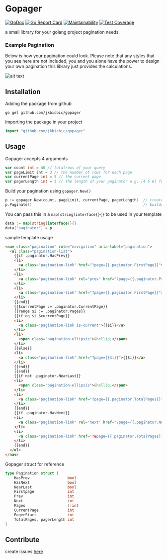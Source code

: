 # Gopager

[![GoDoc](https://godoc.org/github.com/jkbicbic/gopager?status.svg)](https://godoc.org/github.com/jkbicbic/gopager) [![Go Report Card](https://goreportcard.com/badge/github.com/jkbicbic/gopager)](https://goreportcard.com/report/github.com/jkbicbic/gopager)
[![Maintainability](https://api.codeclimate.com/v1/badges/785ba623d085509dee21/maintainability)](https://codeclimate.com/github/jkbicbic/gopager/maintainability)
[![Test Coverage](https://api.codeclimate.com/v1/badges/785ba623d085509dee21/test_coverage)](https://codeclimate.com/github/jkbicbic/gopager/test_coverage)

a small library for your golang project pagination needs.

### Example Pagination

Below is how your pagination could look. Please note that any styles that you see here are not included, you and you alone have the power to design your own pagination this library just provides the calculations.

![alt text](https://github.com/jkbicbic/gopager/blob/master/img/sample.png)

## Installation

Adding the package from github

```
go get github.com/jkbicbic/gopager
```

Importing the package in your project

```GO
import "github.com/jkbicbic/gopager"
```

## Usage

Gopager accepts 4 arguments

```GO
var count int = 40 // totalrows of your query
var pageLimit int = 3 // the number of rows for each page
var currentPage int = 5 // the current page
var pagerLength int = 3 // the length of your paginator e.g. [4 5 6] for size 3 [4 5 6 7 8] for size 5

```

Build your pagination using `gopager.New()`

```GO
p := gopager.New(count, pageLimit, currentPage, pagerLength)  // creates a new instance of pagination
p.Paginate()                                                  // builds the pagination
```

You can pass this in a `map[string]interface{}{}` to be used in your template

```GO
data := map[string]interface{}{}
data["paginator"] = p
```

sample template usage

```HTML
<nav class="pagination" role="navigation" aria-label="pagination">
  <ul class="pagination-list">
    {{if .paginator.HasPrev}}
    <li>
      <a class="pagination-link" href="?page={{.paginator.FirstPage}}"> First </a>
    </li>
    <li>
      <a class="pagination-link" rel="prev" href="?page={{.paginator.Prev}}"> Prev </a>
    </li>
    <li>
      <a class="pagination-link" href="?page={{.paginator.FirstPage}}">{{.paginator.FirstPage}}</a>
    </li>
    {{end}}
    {{$currentPage := .paginator.CurrentPage}}
    {{range $i := .paginator.Pages}}
    {{if eq $i $currentPage}}
    <li>
      <a class="pagination-link is-current">{{$i}}</a>
    </li>
    <li>
      <span class="pagination-ellipsis">&hellip;</span>
    </li>
    {{else}}
    <li>
      <a class="pagination-link" href="?page={{$i}}">{{$i}}</a>
    </li>
    {{end}}
    {{end}}
    {{if not .paginator.NearLast}}
    <li>
      <span class="pagination-ellipsis">&hellip;</span>
    </li>
    <li>
      <a class="pagination-link" href="?page={{.paginator.TotalPages}}">{{.paginator.TotalPages}}</a>
    </li>
    {{end}}
    {{if .paginator.HasNext}}
    <li>
      <a class="pagination-link" rel="next" href="?page={{.paginator.Next}}"> Next </a>
    </li>
    <li>
      <a class="pagination-link" href="?&page={{.paginator.TotalPages}}"> Last </a>
    </li>
    {{end}}
  </ul>
</nav>
```



Gopager struct for reference

```GO
type Pagination struct {
	HasPrev                 bool
	HasNext                 bool
	NearLast                bool
	Firstpage               int
	Prev                    int
	Next                    int
	Pages                   []int
	CurrentPage             int
	PagerStart              int
	TotalPages, pagerLength int
}
```
## Contribute

create issues [here](https://github.com/jkbicbic/gopager/issues/new)






